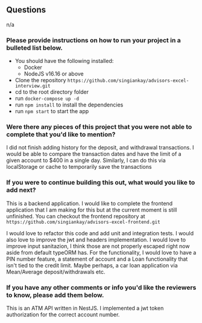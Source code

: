 ## Questions

n/a

### Please provide instructions on how to run your project in a bulleted list below.

- You should have the following installed:
  - Docker
  - NodeJS v16.16 or above
- Clone the repository `https://github.com/singiankay/advisors-excel-interview.git`
- cd to the root directory folder
- run `docker-compose up -d`
- run `npm install` to install the dependencies
- run `npm start` to start the app

### Were there any pieces of this project that you were not able to complete that you'd like to mention?

I did not finish adding history for the deposit, and withdrawal transactions. I would be able to compare the transaction dates
and have the limit of a given account to $400 in a single day. Similarly, I can do this via localStorage or cache to temporarily save the transactions

### If you were to continue building this out, what would you like to add next?

This is a backend application. I would like to complete the frontend application that I am making for this but at the current moment is still unfinished.
You can checkout the frontend repository at `https://github.com/singiankay/advisors-excel-frontend.git`

I would love to refactor this code and add unit and integration tests.
I would also love to improve the jwt and headers implementation.
I would love to improve input sanitazion, I think those are not properly escaped right now aside from default typeORM has.
For the functionality, I would love to have a PIN number feature, a statement of account and a Loan functionality that isn't tied to
the credit limit. Maybe perhaps, a car loan application via Mean/Average deposit/withdrawals etc.

### If you have any other comments or info you'd like the reviewers to know, please add them below.

This is an ATM API written in NestJS.
I implemented a jwt token authorization for the correct account number.

